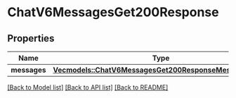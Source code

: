 # ChatV6MessagesGet200Response

## Properties

Name | Type | Description | Notes
------------ | ------------- | ------------- | -------------
**messages** | [**Vec<models::ChatV6MessagesGet200ResponseMessagesInner>**](_chat_v6_messages_get_200_response_messages_inner.md) |  | 

[[Back to Model list]](../README.md#documentation-for-models) [[Back to API list]](../README.md#documentation-for-api-endpoints) [[Back to README]](../README.md)


